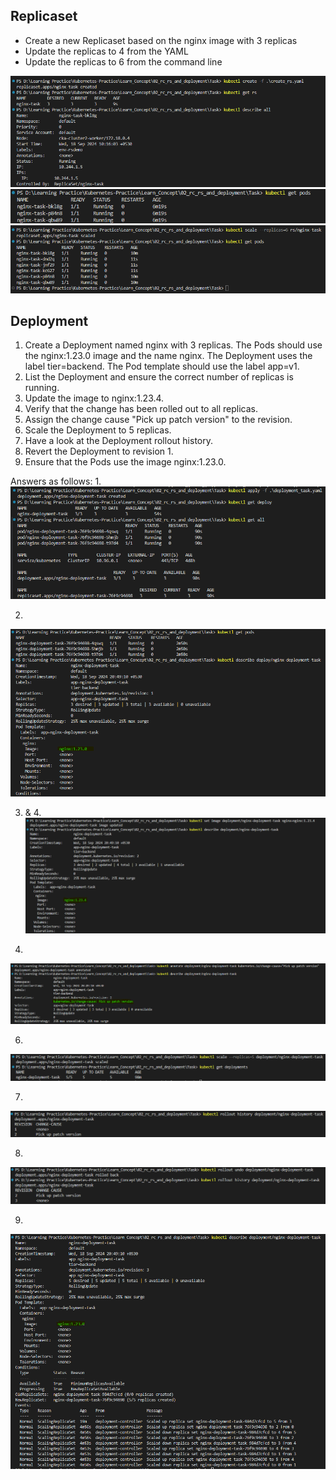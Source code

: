 ## Replicaset
* Create a new Replicaset based on the nginx image with 3 replicas
* Update the replicas to 4 from the YAML
* Update the replicas to 6 from the command line

![Create ReplicaSet using yaml file](rscreated1.png)
![](rscreated2.png)
![Update the replicas to 6 from the command line](rsscaled.png)

## Deployment
1. Create a Deployment named nginx with 3 replicas. The Pods should use the nginx:1.23.0 image and the name nginx. The Deployment uses the label tier=backend. The Pod template should use the label app=v1.
2. List the Deployment and ensure the correct number of replicas is running.
3. Update the image to nginx:1.23.4.
4. Verify that the change has been rolled out to all replicas.
5. Assign the change cause "Pick up patch version" to the revision.
6. Scale the Deployment to 5 replicas.
7. Have a look at the Deployment rollout history.
8. Revert the Deployment to revision 1.
9. Ensure that the Pods use the image nginx:1.23.0.

Answers as follows:
1.  
![Create a Deployment named nginx with 3 replicas.](deployment_1.png)

2. 
![List the Deployment and ensure the correct number of replicas is running.](deployment_1.1.png)

3. &  4.
![Update the image to nginx:1.23.4.](deployment_2.png)

5. 
![Assign the change cause "Pick up patch version" to the revision.](change_cause_5.png)

6. 
![Scale the Deployment to 5 replicas.](scale_deployment.png)

7. 
![Have a look at the Deployment rollout history.](look_deployment_history.png)

8. 
![Revert the Deployment to revision 1.](revert_deployment.png)

9. 
![Ensure that the Pods use the image nginx:1.23.0.](pods_use_previous_version.png)